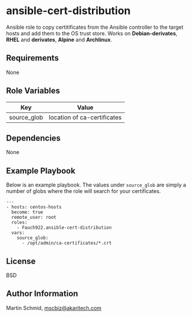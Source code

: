 ansible-cert-distribution
=========

Ansible role to copy certitificates from the Ansible controller to the target hosts and add them to the OS trust store.
Works on __Debian-derivates__, __RHEL__ and __derivates__, __Alpine__ and __Archlinux__.


Requirements
------------

None

Role Variables
--------------

<table>
<thead><tr><th>Key</th><th>Value</th></tr></thead>
<tbody>
<tr>
<td>source_glob</td>
<td>location of ca-certificates</td>
</tr>
</table>

Dependencies
------------


None

Example Playbook
----------------

Below is an example playbook. The values under ```source_glob``` 
are simply a number of globs where the role will search for your certificates.

```
---
- hosts: centos-hosts
  become: true
  remote_user: root
  roles:
    - Fauch922.ansible-cert-distribution
  vars:
    source_glob:
      - /opt/admin/ca-certificates/*.crt

```

License
-------

BSD

Author Information
------------------

Martin Schmid, [mscbiz@akaritech.com](mailto:mscbiz@akaritech.com)

